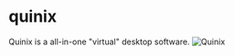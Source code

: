 # quinix
Quinix is a all-in-one "virtual" desktop software.
![Quinix](http://i.imgur.com/UDo8Qj6.png)
